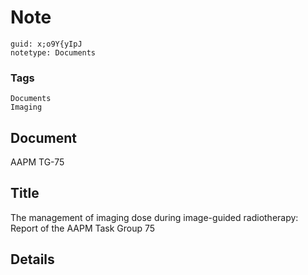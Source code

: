 # Note
```
guid: x;o9Y{yIpJ
notetype: Documents
```

### Tags
```
Documents
Imaging
```

## Document
AAPM TG-75

## Title
The management of imaging dose during image-guided radiotherapy: Report of the AAPM Task Group 75

## Details

